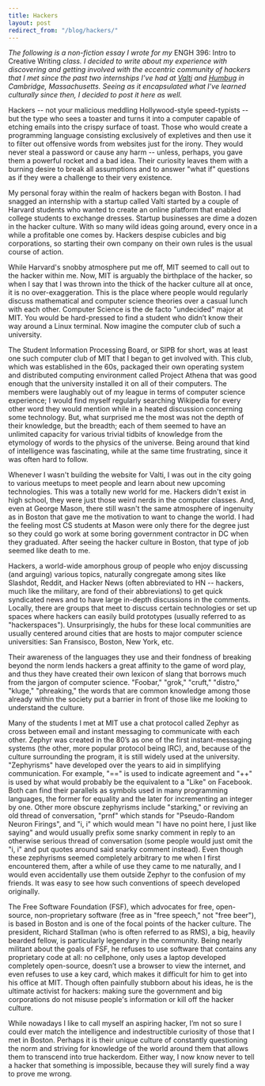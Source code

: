 ```yaml
---
title: Hackers
layout: post
redirect_from: "/blog/hackers/"
---
```


*The following is a non-fiction essay I wrote for my* ENGH 396: Intro to
Creative Writing *class. I decided to write about my experience with
discovering and getting involved with the eccentric community of hackers that I
met since the past two internships I've had at [Valti](https:/www.valti.com/)
and [Humbug](https://humbughq.com/) in Cambridge, Massachusetts. Seeing as it
encapsulated what I've learned culturally since then, I decided to post it here
as well.*

Hackers -- not your malicious meddling Hollywood-style speed-typists -- but the
type who sees a toaster and turns it into a computer capable of etching emails
into the crispy surface of toast. Those who would create a programming language
consisting exclusively of expletives and then use it to filter out offensive
words from websites just for the irony. They would never steal a password or
cause any harm -- unless, perhaps, you gave them a powerful rocket and a bad
idea. Their curiosity leaves them with a burning desire to break all
assumptions and to answer "what if" questions as if they were a challenge to
their very existence.

My personal foray within the realm of hackers began with Boston. I had snagged
an internship with a startup called Valti started by a couple of Harvard
students who wanted to create an online platform that enabled college students
to exchange dresses. Startup businesses are dime a dozen in the hacker culture.
With so many wild ideas going around, every once in a while a profitable one
comes by. Hackers despise cubicles and big corporations, so starting their own
company on their own rules is the usual course of action.

While Harvard's snobby atmosphere put me off, MIT seemed to call out to the
hacker within me. Now, MIT is arguably the birthplace of the hacker, so when I
say that I was thrown into the thick of the hacker culture all at once, it is
no over-exaggeration. This is the place where people would regularly discuss
mathematical and computer science theories over a casual lunch with each other.
Computer Science is the de facto "undecided" major at MIT. You would be
hard-pressed to find a student who didn’t know their way around a Linux
terminal. Now imagine the computer club of such a university.

The Student Information Processing Board, or SIPB for short, was at least one
such computer club of MIT that I began to get involved with. This club, which
was established in the 60s, packaged their own operating system and distributed
computing environment called Project Athena that was good enough that the
university installed it on all of their computers. The members were laughably
out of my league in terms of computer science experience; I would find myself
regularly searching Wikipedia for every other word they would mention while in
a heated discussion concerning some technology. But, what surprised me the most
was not the depth of their knowledge, but the breadth; each of them seemed to
have an unlimited capacity for various trivial tidbits of knowledge from the
etymology of words to the physics of the universe. Being around that kind of
intelligence was fascinating, while at the same time frustrating, since it was
often hard to follow.

Whenever I wasn't building the website for Valti, I was out in the city going
to various meetups to meet people and learn about new upcoming technologies.
This was a totally new world for me. Hackers didn't exist in high school, they
were just those weird nerds in the computer classes. And, even at George Mason,
there still wasn't the same atmosphere of ingenuity as in Boston that gave me
the motivation to want to change the world. I had the feeling most CS students
at Mason were only there for the degree just so they could go work at some
boring government contractor in DC when they graduated. After seeing the hacker
culture in Boston, that type of job seemed like death to me.

Hackers, a world-wide amorphous group of people who enjoy discussing (and
arguing) various topics, naturally congregate among sites like Slashdot,
Reddit, and Hacker News (often abbreviated to HN -- hackers, much like the
military, are fond of their abbreviations) to get quick syndicated news and to
have large in-depth discussions in the comments. Locally, there are groups that
meet to discuss certain technologies or set up spaces where hackers can easily
build prototypes (usually referred to as "hackerspaces"). Unsurprisingly, the
hubs for these local communities are usually centered around cities that are
hosts to major computer science universities: San Fransisco, Boston, New York,
etc.

Their awareness of the languages they use and their fondness of breaking beyond
the norm lends hackers a great affinity to the game of word play, and thus they
have created their own lexicon of slang that borrows much from the jargon of
computer science. "Foobar," "grok," "cruft," "distro," "kluge," "phreaking,"
the words that are common knowledge among those already within the society put
a barrier in front of those like me looking to understand the culture.

Many of the students I met at MIT use a chat protocol called Zephyr as cross
between email and instant messaging to communicate with each other. Zephyr was
created in the 80’s as one of the first instant-messaging systems (the other,
more popular protocol being IRC), and, because of the culture surrounding the
program, it is still widely used at the university. "Zephyrisms" have developed
over the years to aid in simplifying communication. For example, "==" is used
to indicate agreement and "++" is used by what would probably be the equivalent
to a "Like" on Facebook. Both can find their parallels as symbols used in many
programming languages, the former for equality and the later for incrementing
an integer by one. Other more obscure zephyrisms include "starking," or
reviving an old thread of conversation, "prnf" which stands for "Pseudo-Random
Neuron Firings", and "i, i" which would mean "I have no point here, I just like
saying" and would usually prefix some snarky comment in reply to an otherwise
serious thread of conversation (some people would just omit the "i, i" and put
quotes around said snarky comment instead). Even though these zephyrisms seemed
completely arbitrary to me when I first encountered them, after a while of use
they came to me naturally, and I would even accidentally use them outside
Zephyr to the confusion of my friends. It was easy to see how such conventions
of speech developed originally.

The Free Software Foundation (FSF), which advocates for free, open-source,
non-proprietary software (free as in "free speech," not "free beer"), is based
in Boston and is one of the focal points of the hacker culture. The president,
Richard Stallman (who is often referred to as RMS), a big, heavily bearded
fellow, is particularly legendary in the community. Being nearly militant about
the goals of FSF, he refuses to use software that contains any proprietary code
at all: no cellphone, only uses a laptop developed completely open-source,
doesn’t use a browser to view the internet, and even refuses to use a key card,
which makes it difficult for him to get into his office at MIT. Though often
painfully stubborn about his ideas, he is the ultimate activist for hackers:
making sure the government and big corporations do not misuse people's
information or kill off the hacker culture.

While nowadays I like to call myself an aspiring hacker, I’m not so sure I
could ever match the intelligence and indestructible curiosity of those that I
met in Boston. Perhaps it is their unique culture of constantly questioning the
norm and striving for knowledge of the world around them that allows them to
transcend into true hackerdom. Either way, I now know never to tell a hacker
that something is impossible, because they will surely find a way to prove me
wrong.
